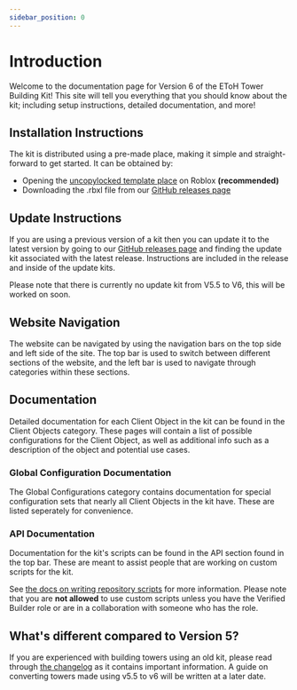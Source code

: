 ```yaml
---
sidebar_position: 0
---
```


# Introduction

Welcome to the documentation page for Version 6 of the EToH Tower Building Kit! This site will tell you everything that you should know about the kit; including setup instructions, detailed documentation, and more!

## Installation Instructions

The kit is distributed using a pre-made place, making it simple and straight-forward to get started. It can be obtained by:

* Opening the [uncopylocked template place](https://www.roblox.com/games/104814418357350) on Roblox **(recommended)**
* Downloading the .rbxl file from our [GitHub releases page](https://github.com/etohgame/kit/releases)

## Update Instructions

If you are using a previous version of a kit then you can update it to the latest version by going to our [GitHub releases page](https://github.com/etohgame/kit/releases) and finding the update kit associated with the latest release. Instructions are included in the release and inside of the update kits.

Please note that there is currently no update kit from V5.5 to V6, this will be worked on soon.

## Website Navigation

The website can be navigated by using the navigation bars on the top side and left side of the site. The top bar is used to switch between different sections of the website, and the left bar is used to navigate through categories within these sections.

## Documentation

Detailed documentation for each Client Object in the kit can be found in the Client Objects category. These pages will contain a list of possible configurations for the Client Object, as well as additional info such as a description of the object and potential use cases.

### Global Configuration Documentation

The Global Configurations category contains documentation for special configuration sets that nearly all Client Objects in the kit have. These are listed seperately for convenience.

### API Documentation

Documentation for the kit's scripts can be found in the API section found in the top bar. These are meant to assist people that are working on custom scripts for the kit.

See [the docs on writing repository scripts](misc.md#writing--editing-repository-scripts) for more information. Please note that you are **not allowed** to use custom scripts unless you have the Verified Builder role or are in a collaboration with someone who has the role.

## What's different compared to Version 5?

If you are experienced with building towers using an old kit, please read through [the changelog](https://etohgame.github.io/kit/changelog) as it contains important information. A guide on converting towers made using v5.5 to v6 will be written at a later date.
